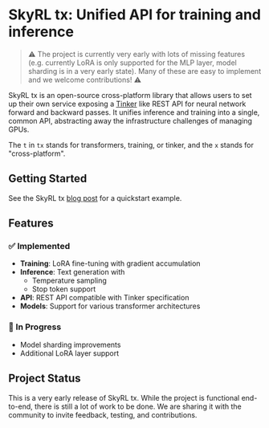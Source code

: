 # SkyRL tx: Unified API for training and inference

> ⚠️  The project is currently very early with lots of missing features
> (e.g. currently LoRA is only supported for the MLP layer, model sharding
> is in a very early state). Many of these are easy to implement and we
> welcome contributions! ⚠️


SkyRL tx is an open-source cross-platform library that allows users to
set up their own service exposing a
[Tinker](https://tinker-docs.thinkingmachines.ai/) like REST API for
neural network forward and backward passes. It unifies inference and
training into a single, common API, abstracting away the
infrastructure challenges of managing GPUs.

The `t` in `tx` stands for transformers, training, or tinker, and the `x`
stands for "cross-platform".

## Getting Started
See the SkyRL tx [blog post](https://www.notion.so/SkyRL-tx-An-open-source-project-to-implement-the-Tinker-API-2848f0016b9d80fe9873eea1e38815ca?source=copy_link#2848f0016b9d80bc8a4bebeedac69f6e) for a quickstart example. 

## Features

### ✅ Implemented
- **Training**: LoRA fine-tuning with gradient accumulation
- **Inference**: Text generation with
  - Temperature sampling
  - Stop token support
- **API**: REST API compatible with Tinker specification
- **Models**: Support for various transformer architectures

### 🚧 In Progress
- Model sharding improvements
- Additional LoRA layer support

## Project Status

This is a very early release of SkyRL tx. While the project is
functional end-to-end, there is still a lot of work to be done. We are
sharing it with the community to invite feedback, testing, and
contributions.

